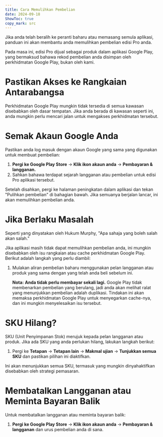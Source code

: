 ```yaml
---
title: Cara Memulihkan Pembelian  
date: 2024-09-18  
ShowToc: true
copy_mark: src
---
```


Jika anda telah beralih ke peranti baharu atau memasang semula aplikasi, panduan ini akan membantu anda memulihkan pembelian edisi Pro anda.

Pada masa ini, edisi Pro dijual sebagai produk dalam aplikasi Google Play, yang bermaksud bahawa rekod pembelian anda disimpan oleh perkhidmatan Google Play, bukan oleh kami.

# Pastikan Akses ke Rangkaian Antarabangsa

Perkhidmatan Google Play mungkin tidak tersedia di semua kawasan disebabkan oleh dasar tempatan. Jika anda berada di kawasan seperti ini, anda mungkin perlu mencari jalan untuk mengakses perkhidmatan tersebut.

# Semak Akaun Google Anda

Pastikan anda log masuk dengan akaun Google yang sama yang digunakan untuk membuat pembelian:

1. **Pergi ke Google Play Store** -> **Klik ikon akaun anda** -> **Pembayaran & langganan.**  
2. Sahkan bahawa terdapat sejarah langganan atau pembelian untuk edisi Pro aplikasi tersebut.

Setelah disahkan, pergi ke halaman peningkatan dalam aplikasi dan tekan "Pulihkan pembelian" di bahagian bawah. Jika semuanya berjalan lancar, ini akan memulihkan pembelian anda.

# Jika Berlaku Masalah

Seperti yang dinyatakan oleh Hukum Murphy, "Apa sahaja yang boleh salah akan salah."

Jika aplikasi masih tidak dapat memulihkan pembelian anda, ini mungkin disebabkan oleh isu rangkaian atau cache perkhidmatan Google Play. Berikut adalah langkah yang perlu diambil:

1. Mulakan aliran pembelian baharu menggunakan pelan langganan atau produk yang sama dengan yang telah anda beli sebelum ini.

   **Nota:** **Anda tidak perlu membayar sekali lagi.** Google Play tidak membenarkan pembelian yang berulang, jadi anda akan melihat ralat yang menunjukkan pembelian adalah duplikasi. Tindakan ini akan memaksa perkhidmatan Google Play untuk menyegarkan cache-nya, dan ini mungkin menyelesaikan isu tersebut.

# SKU Hilang?

SKU (Unit Penyimpanan Stok) merujuk kepada pelan langganan atau produk. Jika ada SKU yang anda perlukan hilang, lakukan langkah berikut:

1. Pergi ke **Tetapan** -> **Tetapan lain** -> **Makmal ujian** -> **Tunjukkan semua SKU** dan pastikan pilihan ini diaktifkan.

Ini akan menunjukkan semua SKU, termasuk yang mungkin dinyahaktifkan disebabkan oleh strategi pemasaran.

# Membatalkan Langganan atau Meminta Bayaran Balik

Untuk membatalkan langganan atau meminta bayaran balik:

1. **Pergi ke Google Play Store** -> **Klik ikon akaun anda** -> **Pembayaran & langganan** dan urus pembelian anda di sana.